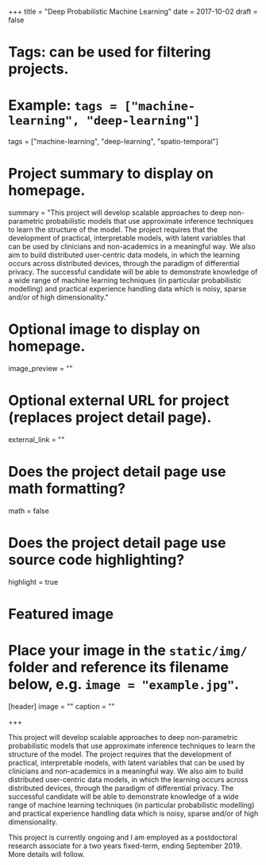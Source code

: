 +++
title = "Deep Probabilistic Machine Learning"
date = 2017-10-02
draft = false

# Tags: can be used for filtering projects.
# Example: `tags = ["machine-learning", "deep-learning"]`
tags = ["machine-learning", "deep-learning", "spatio-temporal"]

# Project summary to display on homepage.
summary = "This project will develop scalable approaches to deep non-parametric probabilistic models that use approximate inference techniques to learn the structure of the model. The project requires that the development of practical, interpretable models, with latent variables that can be used by clinicians and non-academics in a meaningful way. We also aim to build distributed user-centric data models, in which the learning occurs across distributed devices, through the paradigm of differential privacy. The successful candidate will be able to demonstrate knowledge of a wide range of machine learning techniques (in particular probabilistic modelling) and practical experience handling data which is noisy, sparse and/or of high dimensionality."

# Optional image to display on homepage.
image_preview = ""

# Optional external URL for project (replaces project detail page).
external_link = ""

# Does the project detail page use math formatting?
math = false

# Does the project detail page use source code highlighting?
highlight = true

# Featured image
# Place your image in the `static/img/` folder and reference its filename below, e.g. `image = "example.jpg"`.
[header]
image = ""
caption = ""

+++

This project will develop scalable approaches to deep non-parametric probabilistic models that use approximate inference techniques to learn the structure of the model. The project requires that the development of practical, interpretable models, with latent variables that can be used by clinicians and non-academics in a meaningful way. We also aim to build distributed user-centric data models, in which the learning occurs across distributed devices, through the paradigm of differential privacy. The successful candidate will be able to demonstrate knowledge of a wide range of machine learning techniques (in particular probabilistic modelling) and practical experience handling data which is noisy, sparse and/or of high dimensionality.

This project is currently ongoing and I am employed as a postdoctoral research associate for a two years fixed-term, ending September 2019. More details will follow.